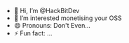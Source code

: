 - 👋 Hi, I’m @HackBitDev
- 👀 I’m interested monetising your OSS 
- 😄 Pronouns: Don't Even... 
- ⚡ Fun fact: ...

<!---
HackBitDev/HackBitDev is a ✨ special ✨ repository because its `README.md` (this file) appears on your GitHub profile.
You can click the Preview link to take a look at your changes.
--->
